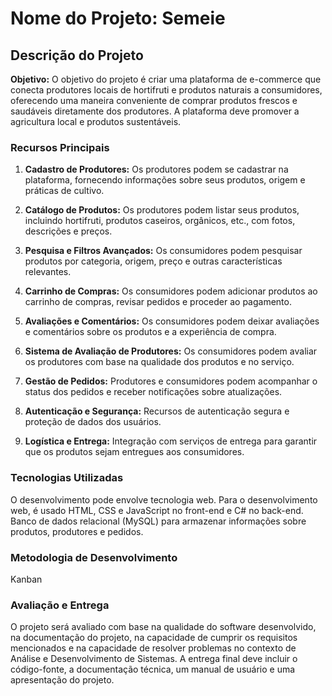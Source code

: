 # Nome do Projeto: Semeie

## Descrição do Projeto

**Objetivo:** O objetivo do projeto é criar uma plataforma de e-commerce que conecta produtores locais de hortifruti e produtos naturais a consumidores, oferecendo uma maneira conveniente de comprar produtos frescos e saudáveis diretamente dos produtores. A plataforma deve promover a agricultura local e produtos sustentáveis.

### Recursos Principais

1. **Cadastro de Produtores:** Os produtores podem se cadastrar na plataforma, fornecendo informações sobre seus produtos, origem e práticas de cultivo.

2. **Catálogo de Produtos:** Os produtores podem listar seus produtos, incluindo hortifruti, produtos caseiros, orgânicos, etc., com fotos, descrições e preços.

3. **Pesquisa e Filtros Avançados:** Os consumidores podem pesquisar produtos por categoria, origem, preço e outras características relevantes.

4. **Carrinho de Compras:** Os consumidores podem adicionar produtos ao carrinho de compras, revisar pedidos e proceder ao pagamento.

5. **Avaliações e Comentários:** Os consumidores podem deixar avaliações e comentários sobre os produtos e a experiência de compra.

6. **Sistema de Avaliação de Produtores:** Os consumidores podem avaliar os produtores com base na qualidade dos produtos e no serviço.

7. **Gestão de Pedidos:** Produtores e consumidores podem acompanhar o status dos pedidos e receber notificações sobre atualizações.

8. **Autenticação e Segurança:** Recursos de autenticação segura e proteção de dados dos usuários.

19. **Logística e Entrega:** Integração com serviços de entrega para garantir que os produtos sejam entregues aos consumidores.

### Tecnologias Utilizadas

O desenvolvimento pode envolve tecnologia web. Para o desenvolvimento web, é usado HTML, CSS e JavaScript no front-end e C# no back-end. Banco de dados relacional (MySQL) para armazenar informações sobre produtos, produtores e pedidos.

### Metodologia de Desenvolvimento

Kanban

### Avaliação e Entrega

O projeto será avaliado com base na qualidade do software desenvolvido, na documentação do projeto, na capacidade de cumprir os requisitos mencionados e na capacidade de resolver problemas no contexto de Análise e Desenvolvimento de Sistemas. A entrega final deve incluir o código-fonte, a documentação técnica, um manual de usuário e uma apresentação do projeto.
